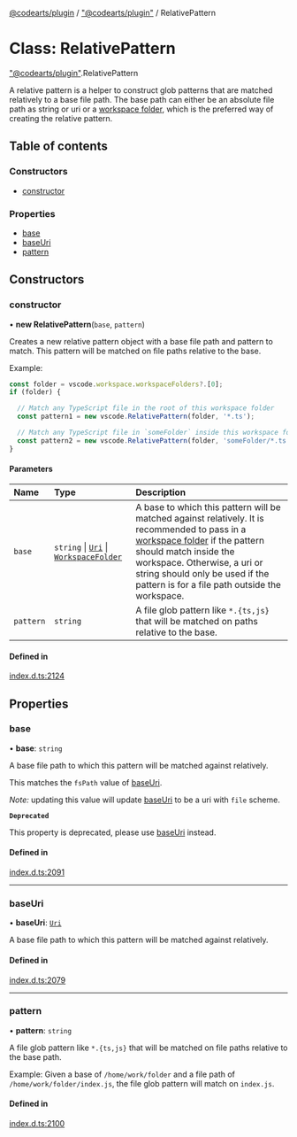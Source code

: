[@codearts/plugin](../README.md) / ["@codearts/plugin"](../modules/_codearts_plugin_.md) / RelativePattern

# Class: RelativePattern

["@codearts/plugin"](../modules/_codearts_plugin_.md).RelativePattern

A relative pattern is a helper to construct glob patterns that are matched
relatively to a base file path. The base path can either be an absolute file
path as string or uri or a [workspace folder](../interfaces/codearts_plugin_.WorkspaceFolder.md), which is the
preferred way of creating the relative pattern.

## Table of contents

### Constructors

- [constructor](codearts_plugin_.RelativePattern.md#constructor)

### Properties

- [base](codearts_plugin_.RelativePattern.md#base)
- [baseUri](codearts_plugin_.RelativePattern.md#baseuri)
- [pattern](codearts_plugin_.RelativePattern.md#pattern)

## Constructors

### constructor

• **new RelativePattern**(`base`, `pattern`)

Creates a new relative pattern object with a base file path and pattern to match. This pattern
will be matched on file paths relative to the base.

Example:
```ts
const folder = vscode.workspace.workspaceFolders?.[0];
if (folder) {

  // Match any TypeScript file in the root of this workspace folder
  const pattern1 = new vscode.RelativePattern(folder, '*.ts');

  // Match any TypeScript file in `someFolder` inside this workspace folder
  const pattern2 = new vscode.RelativePattern(folder, 'someFolder/*.ts');
}
```

#### Parameters

| Name | Type | Description |
| :------ | :------ | :------ |
| `base` | `string` \| [`Uri`](codearts_plugin_.Uri.md) \| [`WorkspaceFolder`](../interfaces/codearts_plugin_.WorkspaceFolder.md) | A base to which this pattern will be matched against relatively. It is recommended to pass in a [workspace folder](../interfaces/codearts_plugin_.WorkspaceFolder.md) if the pattern should match inside the workspace. Otherwise, a uri or string should only be used if the pattern is for a file path outside the workspace. |
| `pattern` | `string` | A file glob pattern like `*.{ts,js}` that will be matched on paths relative to the base. |

#### Defined in

[index.d.ts:2124](https://github.com/huaweicloud/cloudide-plugin-api/blob/4d28848/index.d.ts#L2124)

## Properties

### base

• **base**: `string`

A base file path to which this pattern will be matched against relatively.

This matches the `fsPath` value of [baseUri](codearts_plugin_.RelativePattern.md#baseuri).

*Note:* updating this value will update [baseUri](codearts_plugin_.RelativePattern.md#baseuri) to
be a uri with `file` scheme.

**`Deprecated`**

This property is deprecated, please use [baseUri](codearts_plugin_.RelativePattern.md#baseuri) instead.

#### Defined in

[index.d.ts:2091](https://github.com/huaweicloud/cloudide-plugin-api/blob/4d28848/index.d.ts#L2091)

___

### baseUri

• **baseUri**: [`Uri`](codearts_plugin_.Uri.md)

A base file path to which this pattern will be matched against relatively.

#### Defined in

[index.d.ts:2079](https://github.com/huaweicloud/cloudide-plugin-api/blob/4d28848/index.d.ts#L2079)

___

### pattern

• **pattern**: `string`

A file glob pattern like `*.{ts,js}` that will be matched on file paths
relative to the base path.

Example: Given a base of `/home/work/folder` and a file path of `/home/work/folder/index.js`,
the file glob pattern will match on `index.js`.

#### Defined in

[index.d.ts:2100](https://github.com/huaweicloud/cloudide-plugin-api/blob/4d28848/index.d.ts#L2100)
